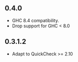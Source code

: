 ## 0.4.0

  * GHC 8.4 compatibility.
  * Drop support for GHC < 8.0

## 0.3.1.2

  * Adapt to QuickCheck >= 2.10

